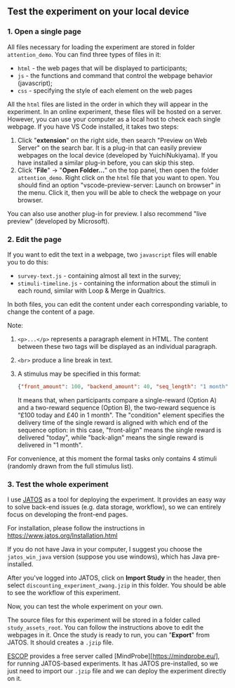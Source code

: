 

## Test the experiment on your local device

### 1. Open a single page

All files necessary for loading the experiment are stored in folder `attention_demo`. You can find three types of files in it:

- `html` - the web pages that will be displayed to participants;
- `js` - the functions and command that control the webpage behavior (javascript);
- `css` - specifying the style of each element on the web pages

All the `html` files are listed in the order in which they will appear in the experiment. In an online experiment, these files will be hosted on a server. However, you can use your computer as a local host to check each single webpage. If you have VS Code installed, it takes two steps:

1. Click "**extension**" on the right side, then search "Preview on Web Server" on the search bar. It is a plug-in that can easily preview webpages on the local device (developed by YuichiNukiyama). If you have installed a similar plug-in before, you can skip this step. 
2. Click "**File**" →  "**Open Folder...**" on the top panel, then open the folder `attention_demo`.  Right click on the `html` file that you want to open. You should find an option "vscode-preview-server: Launch on browser" in the menu. Click it, then you will be able to check the webpage on your browser. 

You can also use another plug-in for preview. I also recommend "live preview" (developed by Microsoft).

### 2. Edit the page

If you want to edit the text in a webpage, two `javascript` files will enable you to do this:

- `survey-text.js` - containing almost all text in the survey;
- `stimuli-timeline.js` - containing the information about the stimuli in each round, similar with Loop & Merge in Qualtrics.

In both files, you can edit the content under each corresponding variable, to change the content of a page. 

Note:

1. `<p>...</p>` represents a paragraph element in HTML. The content between these two tags will be displayed as an individual paragraph. 

2. `<br>` produce a line break in text.

3. A stimulus may be specified in this format: 

   ```json
   {"front_amount": 100, "backend_amount": 40, "seq_length": "1 month","condition": "front-align"} 
   ```

   It means that, when participants compare a single-reward (Option A) and a two-reward sequence (Option B), the two-reward sequence is “£100 today and £40 in 1 month". The "condition" element specifies the delivery time of the single reward is aligned with which end of the sequence option: in this case, "front-align" means the single reward is delivered "today", while "back-align" means the single reward is delivered in "1 month". 

For convenience, at this moment the formal tasks only contains 4 stimuli (randomly drawn from the full stimulus list).

### 3. Test the whole experiment

I use [JATOS](https://www.jatos.org/) as a tool for deploying the experiment. It provides an easy way to solve back-end issues (e.g. data storage, workflow), so we can entirely focus on developing the front-end pages. 

For installation, please follow the instructions in https://www.jatos.org/Installation.html 

If you do not have Java in your computer, I suggest you choose the `jatos_win_java` version (suppose you use windows), which has Java pre-installed. 

After you've logged into JATOS, click on **Import Study** in the header, then select `discounting_experiment_zwang.jzip` in this folder. You should be able to see the workflow of this experiment. 

Now, you can test the whole experiment on your own.

The source files for this experiment will be stored in a folder called `study_assets_root`. You can follow the instructions above to edit the webpages in it. Once the study is ready to run, you can "**Export**" from JATOS. It should creates a `.jzip` file.

[ESCOP](https://www.escop.eu/) provides a free server called [MindProbe][https://mindprobe.eu/], for running JATOS-based experiments. It has JATOS pre-installed, so we just need to import our `.jzip` file and we can deploy the experiment directly on it.







